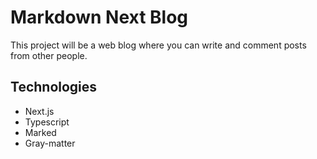 # Markdown Next Blog

This project will be a web blog where you can write and comment posts from other people.

## Technologies

- Next.js
- Typescript
- Marked
- Gray-matter
